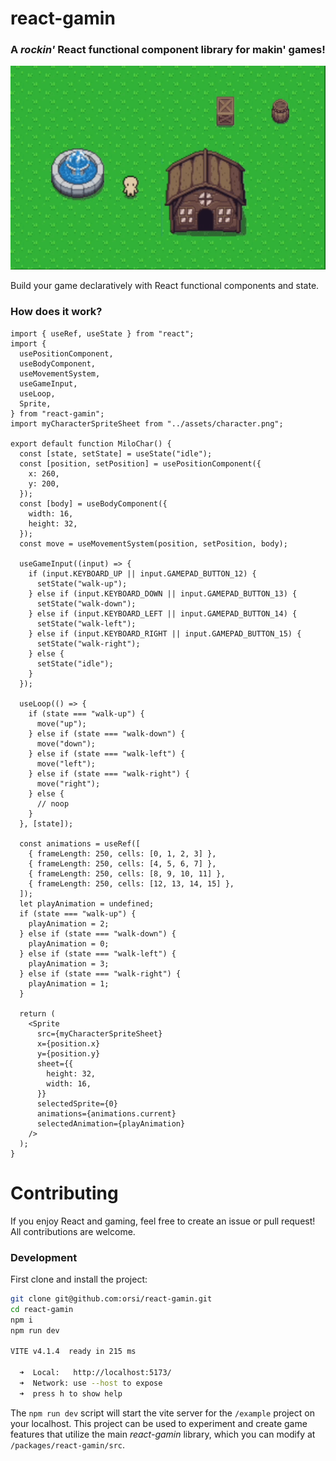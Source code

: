 # react-gamin

### A *rockin'* React functional component library for makin' games!  

![react-gamin](./react-gamin.gif?raw=true "react-gamin")

Build your game declaratively with React functional components and state.

### How does it work?

```tsx
import { useRef, useState } from "react";
import {
  usePositionComponent,
  useBodyComponent,
  useMovementSystem,
  useGameInput,
  useLoop,
  Sprite,
} from "react-gamin";
import myCharacterSpriteSheet from "../assets/character.png";

export default function MiloChar() {
  const [state, setState] = useState("idle");
  const [position, setPosition] = usePositionComponent({
    x: 260,
    y: 200,
  });
  const [body] = useBodyComponent({
    width: 16,
    height: 32,
  });
  const move = useMovementSystem(position, setPosition, body);

  useGameInput((input) => {
    if (input.KEYBOARD_UP || input.GAMEPAD_BUTTON_12) {
      setState("walk-up");
    } else if (input.KEYBOARD_DOWN || input.GAMEPAD_BUTTON_13) {
      setState("walk-down");
    } else if (input.KEYBOARD_LEFT || input.GAMEPAD_BUTTON_14) {
      setState("walk-left");
    } else if (input.KEYBOARD_RIGHT || input.GAMEPAD_BUTTON_15) {
      setState("walk-right");
    } else {
      setState("idle");
    }
  });

  useLoop(() => {
    if (state === "walk-up") {
      move("up");
    } else if (state === "walk-down") {
      move("down");
    } else if (state === "walk-left") {
      move("left");
    } else if (state === "walk-right") {
      move("right");
    } else {
      // noop
    }
  }, [state]);

  const animations = useRef([
    { frameLength: 250, cells: [0, 1, 2, 3] },
    { frameLength: 250, cells: [4, 5, 6, 7] },
    { frameLength: 250, cells: [8, 9, 10, 11] },
    { frameLength: 250, cells: [12, 13, 14, 15] },
  ]);
  let playAnimation = undefined;
  if (state === "walk-up") {
    playAnimation = 2;
  } else if (state === "walk-down") {
    playAnimation = 0;
  } else if (state === "walk-left") {
    playAnimation = 3;
  } else if (state === "walk-right") {
    playAnimation = 1;
  }

  return (
    <Sprite
      src={myCharacterSpriteSheet}
      x={position.x}
      y={position.y}
      sheet={{
        height: 32,
        width: 16,
      }}
      selectedSprite={0}
      animations={animations.current}
      selectedAnimation={playAnimation}
    />
  );
}
```

# Contributing

If you enjoy React and gaming, feel free to create an issue or pull request! All contributions are welcome.

### Development

First clone and install the project:

```sh
git clone git@github.com:orsi/react-gamin.git
cd react-gamin
npm i
npm run dev

VITE v4.1.4  ready in 215 ms

  ➜  Local:   http://localhost:5173/
  ➜  Network: use --host to expose
  ➜  press h to show help
```

The `npm run dev` script will start the vite server for the `/example` project on your localhost. This project can be used to experiment and create game features that utilize the main *react-gamin* library, which you can modify at `/packages/react-gamin/src`.

